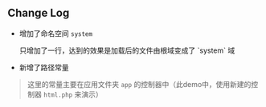 ## Change Log

- 增加了命名空间 `system`
  
  <?php
  namespace system;
  >只增加了一行，达到的效果是加载后的文件由根域变成了 `system` 域

- 新增了路径常量

    <?php
    ...
    define('VIEW',APP.'admin/view/');
    define('MODEL',APP.'admin/model/');
>这里的常量主要在应用文件夹 `app` 的控制器中（此demo中，使用新建的控制器 `html.php` 来演示）